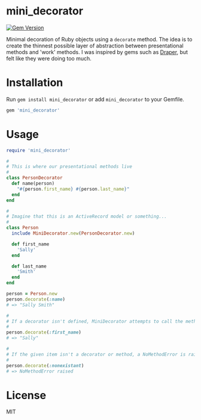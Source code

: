 # mini_decorator

[![Gem Version](https://badge.fury.io/rb/mini_decorator.svg)](https://badge.fury.io/rb/mini_decorator)

Minimal decoration of Ruby objects using a `decorate` method.
The idea is to create the thinnest possible layer of abstraction between presentational methods and 'work' methods.
I was inspired by gems such as [Draper](https://github.com/drapergem/draper), but felt like they were doing too much.

# Installation

Run `gem install mini_decorator` or add `mini_decorator` to your Gemfile.

```ruby
gem 'mini_decorator'
```

# Usage

```ruby
require 'mini_decorator'

#
# This is where our presentational methods live
#
class PersonDecorator
  def name(person)
    "#{person.first_name} #{person.last_name}"
  end
end

#
# Imagine that this is an ActiveRecord model or something...
#
class Person
  include MiniDecorator.new(PersonDecorator.new)

  def first_name
    'Sally'
  end

  def last_name
    'Smith'
  end
end

person = Person.new
person.decorate(:name)
# => "Sally Smith"

#
# If a decorator isn't defined, MiniDecorator attempts to call the method on the model directly
#
person.decorate(:first_name)
# => "Sally"

#
# If the given item isn't a decorator or method, a NoMethodError is raised
#
person.decorate(:nonexistant)
# => NoMethodError raised
```

# License

MIT
